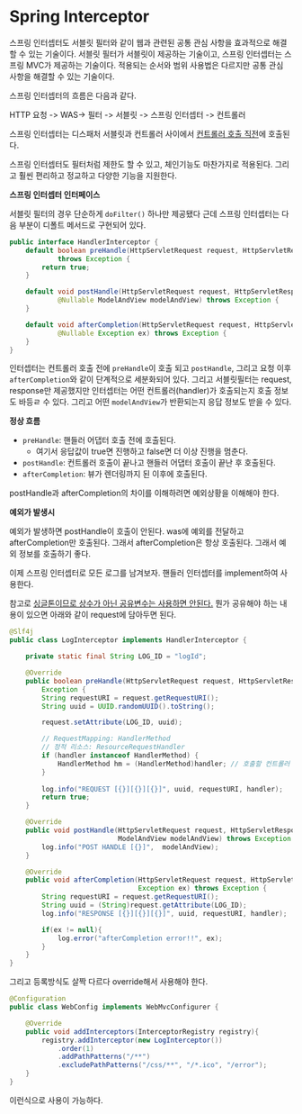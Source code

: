 # Spring Interceptor



스프링 인터셉터도 서블릿 필터와 같이 웹과 관련된 공통 관심 사항을 효과적으로 해결할 수 있는 기술이다. 서블릿 필터가 서블릿이 제공하는 기술이고, 스프링 인터셉터는 스프링 MVC가 제공하는 기술이다. 적용되는 순서와 범위 사용법은 다르지만 공통 관심 사항을 해결할 수 있는 기술이다.



스프링 인터셉터의 흐름은 다음과 같다.

HTTP 요청 -> WAS-> 필터 -> 서블릿 -> 스프링 인터셉터 -> 컨트롤러

스프링 인터셉터는 디스패처 서블릿과 컨트롤러 사이에서 <u>컨트롤러 호출 직전</u>에 호출된다.

스프링 인터셉터도 필터처럼 제한도 할 수 있고, 체인기능도 마찬가지로 적용된다. 그리고 훨씬 편리하고 정교하고 다양한 기능을 지원한다.



**스프링 인터셉터 인터페이스**

서블릿 필터의 경우 단순하게 `doFilter()` 하나만 제공됐다 근데 스프링 인터셉터는 다음 부분이 디폴트 메서드로 구현되어 있다.

```java
public interface HandlerInterceptor {
	default boolean preHandle(HttpServletRequest request, HttpServletResponse response, Object handler)
			throws Exception {
		return true;
	}

	default void postHandle(HttpServletRequest request, HttpServletResponse response, Object handler,
			@Nullable ModelAndView modelAndView) throws Exception {
	}

  	default void afterCompletion(HttpServletRequest request, HttpServletResponse response, Object handler,
			@Nullable Exception ex) throws Exception {
	}
}
```

인터셉터는 컨트롤러 호출 전에 `preHandle`이 호출 되고 `postHandle`, 그리고 요청 이후 `afterCompletion`와 같이 단계적으로 세분화되어 있다. 그리고 서블릿필터는 request, response만 제공했지만 인터셉터는 어떤 컨트롤러(handler)가 호출되는지 호출 정보도 바등ㄹ 수 있다. 그리고 어떤 `modelAndView`가 반환되는지 응답 정보도 받을 수 있다.



**정상 흐름**

- `preHandle`: 핸들러 어댑터 호출 전에 호출된다.
  - 여기서 응답값이 true면 진행하고 false면 더 이상 진행을 멈춘다.
- `postHandle`: 컨트롤러 호출이 끝나고 핸들러 어댑터 호출이 끝난 후 호출된다.
- `afterCompletion`: 뷰가 렌더링까지 된 이후에 호출된다.



postHandle과 afterCompletion의 차이를 이해하려면 예외상황을 이해해야 한다.

**예외가 발생시**

예외가 발생하면 postHandle이 호출이 안된다. was에 예외를 전달하고 afterCompletion만 호출된다. 그래서 afterCompletion은 항상 호출된다. 그래서 예외 정보를 호출하기 좋다.



이제 스프링 인터셉터로 모든 로그를 남겨보자. 핸들러 인터셉터를 implement하여 사용한다.

참고로 <u>싱글톤이므로 상수가 아닌 공유변수는 사용하면 안된다.</u> 뭔가 공유해야 하는 내용이 있으면 아래와 같이 request에 담아두면 된다.

```java
@Slf4j
public class LogInterceptor implements HandlerInterceptor {

	private static final String LOG_ID = "logId";

	@Override
	public boolean preHandle(HttpServletRequest request, HttpServletResponse response, Object handler) throws
		Exception {
		String requestURI = request.getRequestURI();
		String uuid = UUID.randomUUID().toString();

		request.setAttribute(LOG_ID, uuid);

		// RequestMapping: HandlerMethod
		// 정적 리소스: ResourceRequestHandler
		if (handler instanceof HandlerMethod) {
			HandlerMethod hm = (HandlerMethod)handler; // 호출할 컨트롤러 메서드의 모든 정보가 포함되어 있다.
		}
		
		log.info("REQUEST [{}][{}][{}]", uuid, requestURI, handler);
		return true;
	}

	@Override
	public void postHandle(HttpServletRequest request, HttpServletResponse response, Object handler,
						   ModelAndView modelAndView) throws Exception {
		log.info("POST HANDLE [{}]",  modelAndView);
	}

	@Override
	public void afterCompletion(HttpServletRequest request, HttpServletResponse response, Object handler,
								Exception ex) throws Exception {
		String requestURI = request.getRequestURI();
		String uuid = (String)request.getAttribute(LOG_ID);
		log.info("RESPONSE [{}][{}][{}]", uuid, requestURI, handler);

		if(ex != null){
			log.error("afterCompletion error!!", ex);
		}
	}
}
```

그리고 등록방식도 살짝 다르다 override해서 사용해야 한다.

```java
@Configuration
public class WebConfig implements WebMvcConfigurer {

	@Override
	public void addInterceptors(InterceptorRegistry registry){
		registry.addInterceptor(new LogInterceptor())
			.order(1)
			.addPathPatterns("/**")
			.excludePathPatterns("/css/**", "/*.ico", "/error");
	}
}
```

이런식으로 사용이 가능하다.